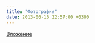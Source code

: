 ```yaml
---
title: "Фотография"
date: 2013-06-16 22:57:00 +0300
---
```



[Вложение](/assets/vk_photos/2/_cnZr3DyIUU.jpg)
